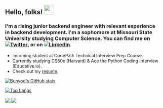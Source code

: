 ## Hello, folks! <img src="https://raw.githubusercontent.com/MartinHeinz/MartinHeinz/master/wave.gif" width="30px">

### I'm a rising junior backend engineer with relevant experience in backend development. I'm a sophomore at Missouri State University studying Computer Science. You can find me on [![Twitter][1.2]][1], or on [![LinkedIn][2.2]][2].

[1.2]: http://i.imgur.com/wWzX9uB.png (twitter icon without padding)
[2.2]: https://raw.githubusercontent.com/MartinHeinz/MartinHeinz/master/linkedin-3-16.png (LinkedIn icon without padding)

<!-- Links to your social media accounts -->

[1]: https://twitter.com/babdusaid0v
[2]: https://www.linkedin.com/in/bunyodabdusaidov

* Incoming student at CodePath Technical Interview Prep Course.
* Currently studying CS50x (Harvard) & Ace the Python Coding Interview (Educative.io). 
* Check out my [resume](https://gist.github.com/bunyodabdusaidov/92e929ae4dd471820b6b2479d9ff26d7).

[![Bunyod's GitHub stats](https://github-readme-stats.vercel.app/api?username=bunyodabdusaidov&show_icons=true&theme=dark)](https://github.com/anuraghazra/github-readme-stats)

[![Top Langs](https://github-readme-stats.vercel.app/api/top-langs/?username=bunyodabdusaidov&layout=compact&theme=dark)](https://github.com/anuraghazra/github-readme-stats)

<a href="https://github.com/anuraghazra/github-readme-stats">
  <img align="center" src="https://github-readme-stats.vercel.app/api/pin/?username=bunyodabdusaidov&repo=" />
</a>
<a href="https://github.com/anuraghazra/convoychat">
  <img align="center" src="https://github-readme-stats.vercel.app/api/pin/?username=bunyodabdusaidov&repo=microblog-practice-web-project" />
</a>







